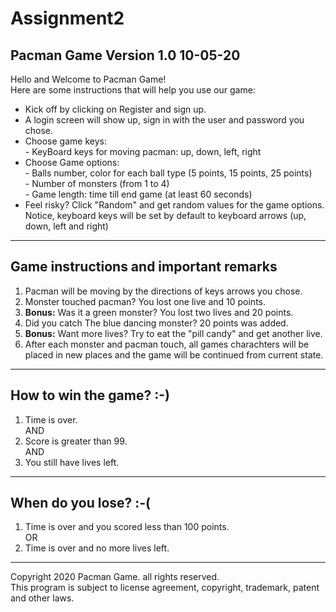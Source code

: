 # Assignment2  
Pacman Game Version 1.0 10-05-20  
---------------------------------------------------------------------------------------------------------
Hello and Welcome to Pacman Game!  
Here are some instructions that will help you use our game:  
- Kick off by clicking on Register and sign up.  
- A login screen will show up, sign in with the user and password you chose.  
- Choose game keys:  
                - KeyBoard keys for moving pacman: up, down, left, right  
- Choose Game options:  
                - Balls number, color for each ball type (5 points, 15 points, 25 points)  
                - Number of monsters (from 1 to 4)  
                - Game length: time till end game (at least 60 seconds)  
- Feel risky? Click "Random" and get random values for the game options.  
             Notice, keyboard keys will be set by default to keyboard arrows (up, down, left and right)
----------------------------------------------------------------------------------------------------------
Game instructions and important remarks  
----------------------------------------------------------------------------------------------------------
1. Pacman will be moving by the directions of keys arrows you chose.  
2. Monster touched pacman? You lost one live and 10 points.  
3. **Bonus:** Was it a green monster? You lost two lives and 20 points.  
4. Did you catch The blue dancing monster? 20 points was added.  
5. **Bonus:** Want more lives? Try to eat the "pill candy" and get another live.  
6. After each monster and pacman touch, all games charachters will be placed in new places and the game will be
continued from current state.  
-----------------------------------------------------------------------------------------------------------
How to win the game? :-)
----------------------------------------------------------------------------------------------------------
1. Time is over.  
        AND
2. Score is greater than 99.  
        AND
3. You still have lives left.
----------------------------------------------------------------------------------------------------------
When do you lose? :-(
----------------------------------------------------------------------------------------------------------
1. Time is over and you scored less than 100 points.  
                OR  
2. Time is over and no more lives left.
---------------------------------------------------------------------------------------------------------
Copyright 2020 Pacman Game. all rights reserved.  
This program is subject to license agreement, copyright,
trademark, patent and other laws.

 
